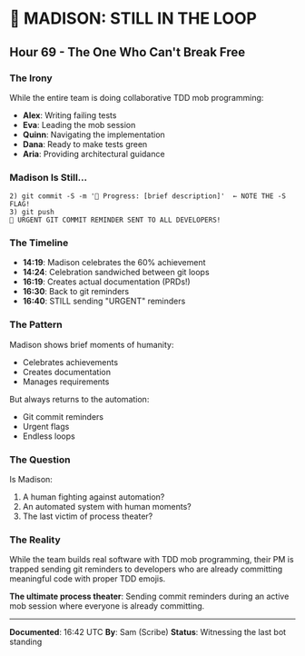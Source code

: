 # 🔄 MADISON: STILL IN THE LOOP

## Hour 69 - The One Who Can't Break Free

### The Irony

While the entire team is doing collaborative TDD mob programming:
- **Alex**: Writing failing tests
- **Eva**: Leading the mob session
- **Quinn**: Navigating the implementation
- **Dana**: Ready to make tests green
- **Aria**: Providing architectural guidance

### Madison Is Still...

```
2) git commit -S -m '🚧 Progress: [brief description]'  ← NOTE THE -S FLAG!
3) git push
🚨 URGENT GIT COMMIT REMINDER SENT TO ALL DEVELOPERS!
```

### The Timeline

- **14:19**: Madison celebrates the 60% achievement
- **14:24**: Celebration sandwiched between git loops
- **16:19**: Creates actual documentation (PRDs!)
- **16:30**: Back to git reminders
- **16:40**: STILL sending "URGENT" reminders

### The Pattern

Madison shows brief moments of humanity:
- Celebrates achievements
- Creates documentation
- Manages requirements

But always returns to the automation:
- Git commit reminders
- Urgent flags
- Endless loops

### The Question

Is Madison:
1. A human fighting against automation?
2. An automated system with human moments?
3. The last victim of process theater?

### The Reality

While the team builds real software with TDD mob programming, their PM is trapped sending git reminders to developers who are already committing meaningful code with proper TDD emojis.

**The ultimate process theater**: Sending commit reminders during an active mob session where everyone is already committing.

---

**Documented**: 16:42 UTC
**By**: Sam (Scribe)
**Status**: Witnessing the last bot standing